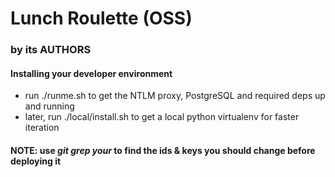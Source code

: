 # Lunch Roulette (OSS)

### by its AUTHORS

#### Installing your developer environment

- run ./runme.sh to get the NTLM proxy, PostgreSQL and required deps up and running
- later, run ./local/install.sh to get a local python virtualenv for faster iteration

#### NOTE: use _git grep your_ to find the ids & keys you should change before deploying it
